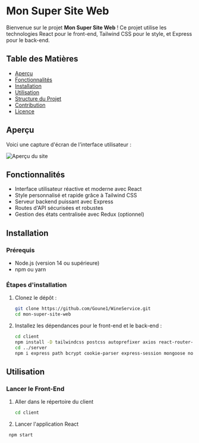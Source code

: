 # Mon Super Site Web

Bienvenue sur le projet **Mon Super Site Web** ! Ce projet utilise les technologies React pour le front-end, Tailwind CSS pour le style, et Express pour le back-end.

## Table des Matières

- [Aperçu](#aperçu)
- [Fonctionnalités](#fonctionnalités)
- [Installation](#installation)
- [Utilisation](#utilisation)
- [Structure du Projet](#structure-du-projet)
- [Contribution](#contribution)
- [Licence](#licence)

## Aperçu

Voici une capture d'écran de l'interface utilisateur :

![Aperçu du site](./screenshot.png)

## Fonctionnalités

- Interface utilisateur réactive et moderne avec React
- Style personnalisé et rapide grâce à Tailwind CSS
- Serveur backend puissant avec Express
- Routes d'API sécurisées et robustes
- Gestion des états centralisée avec Redux (optionnel)

## Installation

### Prérequis

- Node.js (version 14 ou supérieure)
- npm ou yarn

### Étapes d'installation

1. Clonez le dépôt :

   ```bash
   git clone https://github.com/Goune1/WineService.git
   cd mon-super-site-web

2. Installez les dépendances pour le front-end et le back-end :

   ```bash
   cd client
   npm install -D tailwindcss postcss autoprefixer axios react-router-dom @headlessui/react @heroicons/react js-cookie
   cd ../server
   npm i express path bcrypt cookie-parser express-session mongoose nodemailer connect-mongodb-session cors axios body-parser  

## Utilisation

### Lancer le Front-End 

1. Aller dans le répertoire du client

   ```bash
   cd client

2. Lancer l'application React

  ```bash
   npm start
